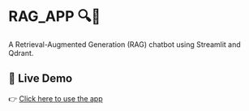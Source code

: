 # RAG_APP 🔍📄

A Retrieval-Augmented Generation (RAG) chatbot using Streamlit and Qdrant.

## 🚀 Live Demo

👉 [Click here to use the app](https://ragapp-4f9lcxcs8d4ubzrmklpslg.streamlit.app/)